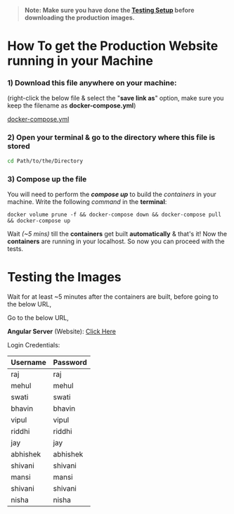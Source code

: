 > **Note: Make sure you have done the [Testing Setup](https://gitlab.com/isgtest/end-to-end-p1/-/wikis/Setups/Testing-Setup-(Using-Docker-compose-file)) before downloading the production images.** 

# How To get the Production Website running in your Machine

### 1) Download this file anywhere on your machine:

(right-click the below file & select the "**save link as**" option, make sure you keep the filename as **docker-compose.yml**)

[docker-compose.yml](uploads/6ad46fc8a180c162980e5bf1ec550ad3/docker-compose.yml)

### 2) Open your terminal & go to the directory where this file is stored

```bash
cd Path/to/the/Directory
```

### 3) Compose up the file

You will need to perform the _**compose up**_ to build the _containers_ in your machine. Write the following _command_ in the **terminal**:

```batch
docker volume prune -f && docker-compose down && docker-compose pull && docker-compose up
```

Wait _(~5 mins)_ till the **containers** get built **automatically** & that's it! Now the **containers** are running in your localhost. So now you can proceed with the tests.

# Testing the Images

Wait for at least ~5 minutes after the containers are built, before going to the below URL,

Go to the below URL,

**Angular Server** (Website): [Click Here](http://localhost:4200/account/login?returnUrl=%2Fproject)

Login Credentials:

| Username| Password|
| ------ | ------ |
| raj| raj|
| mehul| mehul|
| swati| swati|
| bhavin| bhavin|
| vipul| vipul|
| riddhi| riddhi|
| jay| jay|
| abhishek| abhishek|
| shivani| shivani|
| mansi| mansi|
| shivani| shivani|
| nisha| nisha|